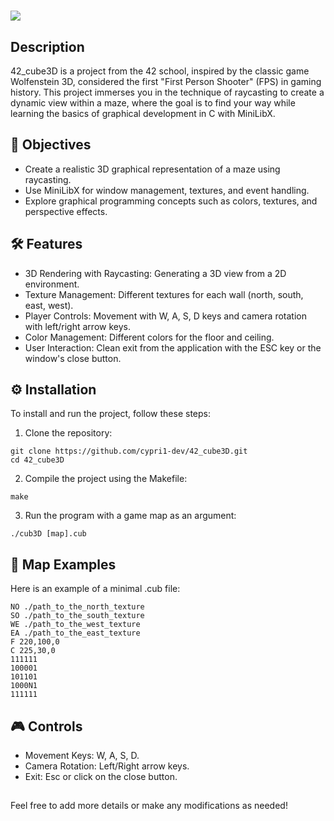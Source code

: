 ##
<h1><img src="https://raw.githubusercontent.com/ayogun/42-project-badges/main/covers/cover-cub3d.png"</h1>

## Description
42_cube3D is a project from the 42 school, inspired by the classic game Wolfenstein 3D, considered the first "First Person Shooter" (FPS) in gaming history. This project immerses you in the technique of raycasting to create a dynamic view within a maze, where the goal is to find your way while learning the basics of graphical development in C with MiniLibX.

## 🚀 Objectives
- Create a realistic 3D graphical representation of a maze using raycasting.
- Use MiniLibX for window management, textures, and event handling.
- Explore graphical programming concepts such as colors, textures, and perspective effects.

## 🛠️ Features
- 3D Rendering with Raycasting: Generating a 3D view from a 2D environment.
- Texture Management: Different textures for each wall (north, south, east, west).
- Player Controls: Movement with W, A, S, D keys and camera rotation with left/right arrow keys.
- Color Management: Different colors for the floor and ceiling.
- User Interaction: Clean exit from the application with the ESC key or the window's close button.

## ⚙️ Installation
To install and run the project, follow these steps:
1. Clone the repository:
```
git clone https://github.com/cypri1-dev/42_cube3D.git
cd 42_cube3D
```
2. Compile the project using the Makefile:
```
make
```
3. Run the program with a game map as an argument:
```
./cub3D [map].cub
```
## 📄 Map Examples
Here is an example of a minimal .cub file:
```
NO ./path_to_the_north_texture
SO ./path_to_the_south_texture
WE ./path_to_the_west_texture
EA ./path_to_the_east_texture
F 220,100,0
C 225,30,0
111111
100001
101101
1000N1
111111
```
## 🎮 Controls
- Movement Keys: W, A, S, D.
- Camera Rotation: Left/Right arrow keys.
- Exit: Esc or click on the close button.

##
Feel free to add more details or make any modifications as needed!
